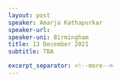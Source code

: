 ```yaml
---
layout: post
speaker: Amarja Kathapurkar
speaker-url: 
speaker-uni: Birmingham
title: 13 December 2021
subtitle: TBA

excerpt_separator: <!--more-->
---
```




<!--more-->